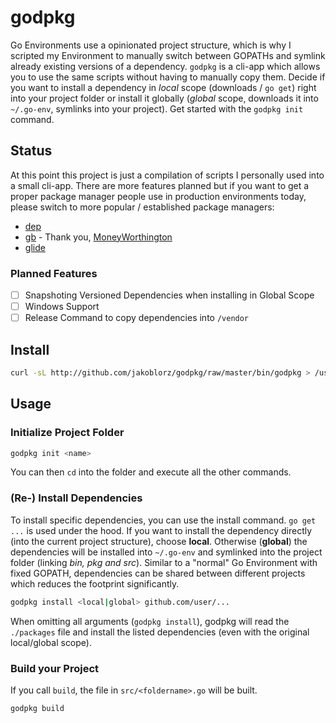 # godpkg
Go Environments use a opinionated project structure, which is why I scripted my Environment to manually switch between GOPATHs and symlink already existing versions of a dependency. `godpkg` is a cli-app which allows you to use the same scripts without having to manually copy them. Decide if you want to install a dependency in *local* scope (downloads / `go get`) right into your project folder or install it globally (*global* scope, downloads it into `~/.go-env`, symlinks into your project). Get started with the `godpkg init` command.

## Status
At this point this project is just a compilation of scripts I personally used into a small cli-app. There are more features planned but if you want to get a proper package manager people use in production environments today, please switch to more popular / established package managers:
  - [dep](https://github.com/golang/dep)
  - [gb](https://github.com/constabulary/gb) - Thank you, [MoneyWorthington](https://www.reddit.com/r/programming/comments/7u4eyz/gopath_independent_go_package_manager_wip/dthnbz9/)
  - [glide](https://github.com/Masterminds/glide)
  
### Planned Features
 - [ ] Snapshoting Versioned Dependencies when installing in Global Scope
 - [ ] Windows Support
 - [ ] Release Command to copy dependencies into `/vendor`

## Install
```bash
curl -sL http://github.com/jakoblorz/godpkg/raw/master/bin/godpkg > /usr/local/bin/godpkg && chmod +x /usr/local/bin/godpkg
```

## Usage
### Initialize Project Folder
```bash
godpkg init <name>
```
You can then `cd` into the folder and execute all the other commands.

### (Re-) Install Dependencies
To install specific dependencies, you can use the install command. `go get ...` is used under the hood. If you want to install the dependency directly (into the current project structure), choose **local**. Otherwise (**global**) the dependencies will be installed into `~/.go-env` and symlinked into the project folder (linking *bin, pkg and src*). Similar to a "normal" Go Environment with fixed GOPATH, dependencies can be shared between different projects which reduces the footprint significantly.
```bash
godpkg install <local|global> github.com/user/...
```
When omitting all arguments (`godpkg install`), godpkg will read the `./packages` file and install the listed dependencies (even with the original local/global scope).

### Build your Project
If you call `build`, the file in `src/<foldername>.go` will be built.
```bash
godpkg build
```
